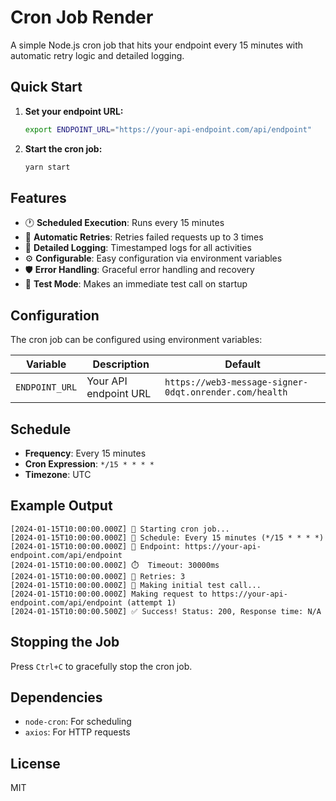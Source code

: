 # Cron Job Render

A simple Node.js cron job that hits your endpoint every 15 minutes with automatic retry logic and detailed logging.

## Quick Start

1. **Set your endpoint URL:**

   ```bash
   export ENDPOINT_URL="https://your-api-endpoint.com/api/endpoint"
   ```

2. **Start the cron job:**
   ```bash
   yarn start
   ```

## Features

- 🕐 **Scheduled Execution**: Runs every 15 minutes
- 🔄 **Automatic Retries**: Retries failed requests up to 3 times
- 📝 **Detailed Logging**: Timestamped logs for all activities
- ⚙️ **Configurable**: Easy configuration via environment variables
- 🛡️ **Error Handling**: Graceful error handling and recovery
- 🧪 **Test Mode**: Makes an immediate test call on startup

## Configuration

The cron job can be configured using environment variables:

| Variable       | Description           | Default                                                |
| -------------- | --------------------- | ------------------------------------------------------ |
| `ENDPOINT_URL` | Your API endpoint URL | `https://web3-message-signer-0dqt.onrender.com/health` |

## Schedule

- **Frequency**: Every 15 minutes
- **Cron Expression**: `*/15 * * * *`
- **Timezone**: UTC

## Example Output

```
[2024-01-15T10:00:00.000Z] 🚀 Starting cron job...
[2024-01-15T10:00:00.000Z] 📅 Schedule: Every 15 minutes (*/15 * * * *)
[2024-01-15T10:00:00.000Z] 🎯 Endpoint: https://your-api-endpoint.com/api/endpoint
[2024-01-15T10:00:00.000Z] ⏱️  Timeout: 30000ms
[2024-01-15T10:00:00.000Z] 🔄 Retries: 3
[2024-01-15T10:00:00.000Z] 🧪 Making initial test call...
[2024-01-15T10:00:00.000Z] Making request to https://your-api-endpoint.com/api/endpoint (attempt 1)
[2024-01-15T10:00:00.500Z] ✅ Success! Status: 200, Response time: N/A
```

## Stopping the Job

Press `Ctrl+C` to gracefully stop the cron job.

## Dependencies

- `node-cron`: For scheduling
- `axios`: For HTTP requests

## License

MIT
